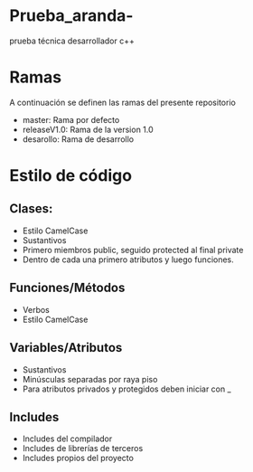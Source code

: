 # Prueba_aranda-
prueba técnica desarrollador c++

# Ramas
A continuación se definen las ramas del presente repositorio
* master: Rama por defecto
* releaseV1.0: Rama de la version 1.0
* desarollo: Rama de desarrollo

# Estilo de código
## Clases:
* Estilo CamelCase
* Sustantivos
* Primero miembros public, seguido protected al final private
* Dentro de cada una primero atributos y luego  funciones.

## Funciones/Métodos
* Verbos
* Estilo CamelCase

## Variables/Atributos
* Sustantivos
* Minúsculas separadas por raya piso
* Para atributos privados y protegidos deben iniciar con _

## Includes
* Includes del compilador
* Includes de librerías de terceros
* Includes propios del proyecto
